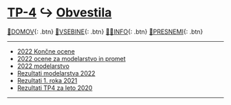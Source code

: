 # [TP-4](../index.md) ↪ [Obvestila](./index.md)

[🏡DOMOV](../index.md){: .btn}
[📝VSEBINE](../Vsebine/index.md){: .btn}
[👨‍🎓INFO](../info.md){: .btn}
[💾PRESNEMI](../Presnemi/index.md){: .btn}

---
 
- [2022 Končne ocene](./2022-02-01_končna_ocena.md)
- [2022 ocene za modelarstvo in promet](./2022-02-01_promet.md)
- [2022 modelarstvo](./2022-02-01_modelarstvo.md)
- [Rezultati modelarstva 2022](./2022-01-27_modeli_letal.md)
- [Rezultati 1. roka 2021](./2021-01-23_rezultati_21.md)
- [Rezultati TP4 za leto 2020](./2020-06-17_rezultati.md)

---
